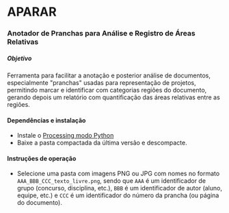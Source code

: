 # APARAR 

### Anotador de Pranchas para Análise e Registro de Áreas Relativas

##### Objetivo
Ferramenta para facilitar a anotação e posterior análise de documentos, especialmente "pranchas" usadas para representação de projetos, permitindo  marcar e identificar com categorias regiões do documento, gerando depois um relatório com quantificação das áreas relativas entre as regiões.

#### Dependências e instalação
 - Instale o [Processing modo Python]()
 - Baixe a pasta compactada da última versão e descompacte.

#### Instruções de operação
- Selecione uma pasta com imagens PNG ou JPG com nomes no formato `AAA_BBB_CCC_texto_livre.png`, sendo que `AAA` é um identificador de grupo (concurso, disciplina, etc.), `BBB` é um identificador de autor (aluno, equipe, etc.) e `CCC` é um identificador do número da prancha (ou página do documento).
